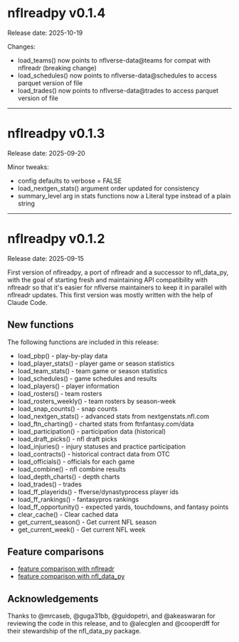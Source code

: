 # nflreadpy v0.1.4
Release date: 2025-10-19

Changes:

* load_teams() now points to nflverse-data@teams for compat with nflreadr (breaking change)
* load_schedules() now points to nflverse-data@schedules to access parquet version of file
* load_trades() now points to nflverse-data@trades to access parquet version of file


---

# nflreadpy v0.1.3
Release date: 2025-09-20

Minor tweaks:

* config defaults to verbose = FALSE
* load_nextgen_stats() argument order updated for consistency
* summary_level arg in stats functions now a Literal type instead of a plain string

---

# nflreadpy v0.1.2
Release date: 2025-09-15

First version of nflreadpy, a port of nflreadr and a successor to nfl_data_py,
with the goal of starting fresh and maintaining API compatibility with nflreadr
so that it's easier for nflverse maintainers to keep it in parallel with nflreadr
updates. This first version was mostly written with the help of Claude Code.

## New functions
The following functions are included in this release:

- load_pbp() - play-by-play data
- load_player_stats() - player game or season statistics
- load_team_stats() - team game or season statistics
- load_schedules() - game schedules and results
- load_players() - player information
- load_rosters() - team rosters
- load_rosters_weekly() - team rosters by season-week
- load_snap_counts() - snap counts
- load_nextgen_stats() - advanced stats from nextgenstats.nfl.com
- load_ftn_charting() - charted stats from ftnfantasy.com/data
- load_participation() - participation data (historical)
- load_draft_picks() - nfl draft picks
- load_injuries() - injury statuses and practice participation
- load_contracts() - historical contract data from OTC
- load_officials() - officials for each game
- load_combine() - nfl combine results
- load_depth_charts() - depth charts
- load_trades() - trades
- load_ff_playerids() - ffverse/dynastyprocess player ids
- load_ff_rankings() - fantasypros rankings
- load_ff_opportunity() - expected yards, touchdowns, and fantasy points
- clear_cache() - Clear cached data
- get_current_season() - Get current NFL season
- get_current_week() - Get current NFL week

## Feature comparisons

- [feature comparison with nflreadr](https://github.com/nflverse/nflreadpy/issues/2)
- [feature comparison with nfl_data_py](https://github.com/nflverse/nflreadpy/issues/6)

## Acknowledgements

Thanks to @mrcaseb, @guga31bb, @guidopetri, and @akeaswaran for reviewing the
code in this release, and to @alecglen and @cooperdff for their stewardship of
the nfl_data_py package.
